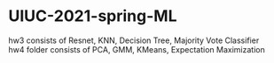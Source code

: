# UIUC-2021-spring-ML
hw3 consists of Resnet, KNN, Decision Tree, Majority Vote Classifier  
hw4 folder consists of PCA, GMM, KMeans, Expectation Maximization

